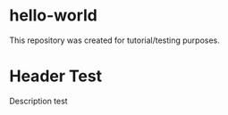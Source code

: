 # hello-world
This repository was created for tutorial/testing purposes.

# Header Test
Description test
